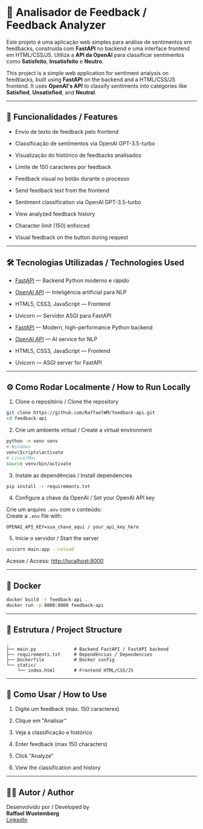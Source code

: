 # 🧠 Analisador de Feedback / Feedback Analyzer

Este projeto é uma aplicação web simples para análise de sentimentos em feedbacks, construída com **FastAPI** no backend e uma interface frontend em HTML/CSS/JS. Utiliza a **API da OpenAI** para classificar sentimentos como **Satisfeito**, **Insatisfeito** e **Neutro**.

This project is a simple web application for sentiment analysis on feedbacks, built using **FastAPI** on the backend and a HTML/CSS/JS frontend. It uses **OpenAI's API** to classify sentiments into categories like **Satisfied**, **Unsatisfied**, and **Neutral**.

---

## 🚀 Funcionalidades / Features

- Envio de texto de feedback pelo frontend  
- Classificação de sentimentos via OpenAI GPT-3.5-turbo  
- Visualização do histórico de feedbacks analisados  
- Limite de 150 caracteres por feedback  
- Feedback visual no botão durante o processo  

- Send feedback text from the frontend  
- Sentiment classification via OpenAI GPT-3.5-turbo  
- View analyzed feedback history  
- Character limit (150) enforced  
- Visual feedback on the button during request  

---

## 🛠️ Tecnologias Utilizadas / Technologies Used

- [FastAPI](https://fastapi.tiangolo.com/) — Backend Python moderno e rápido  
- [OpenAI API](https://platform.openai.com/) — Inteligência artificial para NLP  
- HTML5, CSS3, JavaScript — Frontend  
- Uvicorn — Servidor ASGI para FastAPI  

- [FastAPI](https://fastapi.tiangolo.com/) — Modern, high-performance Python backend  
- [OpenAI API](https://platform.openai.com/) — AI service for NLP  
- HTML5, CSS3, JavaScript — Frontend  
- Uvicorn — ASGI server for FastAPI  

---

## ⚙️ Como Rodar Localmente / How to Run Locally

1. Clone o repositório / Clone the repository

```bash
git clone https://github.com/RaffaelWM/feedback-api.git
cd feedback-api
```

2. Crie um ambiente virtual / Create a virtual environment

```bash
python -m venv venv
# Windows
venv\Scripts\activate
# Linux/Mac
source venv/bin/activate
```

3. Instale as dependências / Install dependencies

```bash
pip install -r requirements.txt
```

4. Configure a chave da OpenAI / Set your OpenAI API key

Crie um arquivo `.env` com o conteúdo:  
Create a `.env` file with:

```env
OPENAI_API_KEY=sua_chave_aqui / your_api_key_here
```

5. Inicie o servidor / Start the server

```bash
uvicorn main:app --reload
```

Acesse / Access: [http://localhost:8000](http://localhost:8000)

---

## 🐳 Docker

```bash
docker build -t feedback-api .
docker run -p 8000:8000 feedback-api
```

---

## 📁 Estrutura / Project Structure

```
.
├── main.py              # Backend FastAPI / FastAPI backend
├── requirements.txt     # Dependências / Dependencies
├── Dockerfile           # Docker config
└── static/
    └── index.html       # Frontend HTML/CSS/JS
```

---

## 🧪 Como Usar / How to Use

1. Digite um feedback (máx. 150 caracteres)  
2. Clique em "Analisar"  
3. Veja a classificação e histórico

1. Enter feedback (max 150 characters)  
2. Click "Analyze"  
3. View the classification and history

---

## 👨‍💻 Autor / Author

Desenvolvido por / Developed by  
**Raffael Wustemberg**  
[LinkedIn](https://www.linkedin.com/in/raffaelwm/)  
